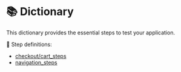 # 📚 Dictionary


This dictionary provides the essential steps to test your application.


📖  Step definitions:


 - [checkout/cart_steps](checkout/cart_steps.md)
 - [navigation_steps](navigation_steps.md)
